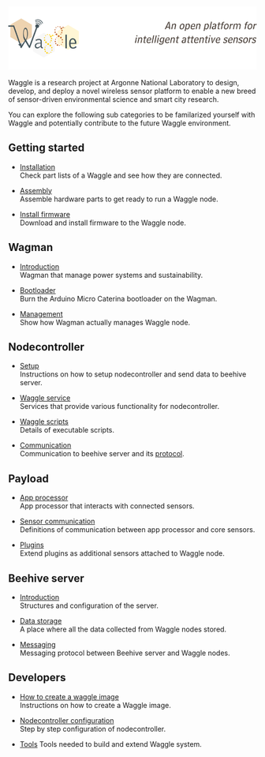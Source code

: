 ![waggle banner](./wagview/node_pages/banner.png)

Waggle is a research project at Argonne National Laboratory to design, develop, and deploy a novel wireless sensor platform to enable a new breed of sensor-driven environmental science and smart city research.

You can explore the following sub categories to be familarized yourself with Waggle and potentially contribute to the future Waggle environment.

## Getting started
* [Installation](./user_documentation/getting-started-waggle-node.md) </br>
    Check part lists of a Waggle and see how they are connected.

* [Assembly](./user_documentation/assemble.md) </br>
    Assemble hardware parts to get ready to run a Waggle node.

* [Install firmware](./user_documentation/install-firmwares.md) </br>
    Download and install firmware to the Waggle node.

## Wagman
* [Introduction](./wagman/v3/README.md) </br>
    Wagman that manage power systems and sustainability.

* [Bootloader](./wagman/v3/bootloader/README.md) </br>
    Burn the Arduino Micro Caterina bootloader on the Wagman.

* [Management](./wagman/v3/manager/README.md) </br>
    Show how Wagman actually manages Waggle node.

## Nodecontroller
* [Setup](./user_documentation/getting_started.md) </br>
    Instructions on how to setup nodecontroller and send data to beehive server.

* [Waggle service](./user_documentation/waggle_services.md) </br>
    Services that provide various functionality for nodecontroller.

* [Waggle scripts](./nodecontroller/nc-wag-os/waggled/README.md) </br>
    Details of executable scripts.

* [Communication](./nodecontroller/docs/README.md) </br>
    Communication to beehive server and its [protocol](./guestnodes/waggle_protocol/README.md).

## Payload
* [App processor](./guestnodes/README.md) </br>
    App processor that interacts with connected sensors.

* [Sensor communication](./coresensors/docs/sensorStreamFormat/README.md) </br>
    Definitions of communication between app processor and core sensors.

* [Plugins](./guestnodes/plugins/README.md) </br>
    Extend plugins as additional sensors attached to Waggle node.

## Beehive server
* [Introduction](./beehive-server/README.md) </br>
    Structures and configuration of the server.

* [Data storage](./beehive-server/beehive-cassandra/README.md) </br>
    A place where all the data collected from Waggle nodes stored.

* [Messaging](./beehive-server/beehive-rabbitmq/README.md) </br>
    Messaging protocol between Beehive server and Waggle nodes.

## Developers
* [How to create a waggle image](./nodecontroller/docs/create_waggle_image.md) </br>
    Instructions on how to create a Waggle image.

* [Nodecontroller configuration](./nodecontroller/README.md) </br>
    Step by step configuration of nodecontroller.

* [Tools](./devtools/README.md)
    Tools needed to build and extend Waggle system.
